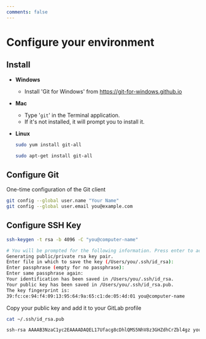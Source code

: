```yaml
---
comments: false
---
```


# Configure your environment

## Install

- **Windows**
  - Install 'Git for Windows' from <https://git-for-windows.github.io>

- **Mac**
  - Type '`git`' in the Terminal application.
  - If it's not installed, it will prompt you to install it.

- **Linux**
  ```bash
  sudo yum install git-all
  ```
  ```bash
  sudo apt-get install git-all
  ```

## Configure Git

One-time configuration of the Git client

```bash
git config --global user.name "Your Name"
git config --global user.email you@example.com
```

## Configure SSH Key

```bash
ssh-keygen -t rsa -b 4096 -C "you@computer-name"
```

```bash
# You will be prompted for the following information. Press enter to accept the defaults. Defaults appear in parentheses.
Generating public/private rsa key pair.
Enter file in which to save the key (/Users/you/.ssh/id_rsa):
Enter passphrase (empty for no passphrase):
Enter same passphrase again:
Your identification has been saved in /Users/you/.ssh/id_rsa.
Your public key has been saved in /Users/you/.ssh/id_rsa.pub.
The key fingerprint is:
39:fc:ce:94:f4:09:13:95:64:9a:65:c1:de:05:4d:01 you@computer-name
```

Copy your public key and add it to your GitLab profile

```bash
cat ~/.ssh/id_rsa.pub
```

```bash
ssh-rsa AAAAB3NzaC1yc2EAAAADAQEL17Ufacg8cDhlQMS5NhV8z3GHZdhCrZbl4gz you@example.com
```
